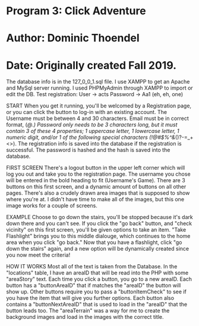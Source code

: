 # Program 3: Click Adventure
# Author: Dominic Thoendel
# Date: Originally created Fall 2019. 
The database info is in the 127_0_0_1.sql file. I use XAMPP to get an Apache and MySql server running.
I used PHPMyAdmin through XAMPP to import or edit the DB.
Test registration: User -> acts  Password -> Aa1 (eh, eh, one)

START
When you get it running, you'll be welcomed by a Registration page, 
or you can click the button to log-in with an existing account. The 
Username must be between 4 and 30 characters. Email must be in correct format, (*@*.*)
Password only needs to be 3 characters long, but it must contain 3 of these 4 properties;
1 uppercase letter, 1 lowercase letter, 1 numeric digit, and/or 1 of the following special
characters (!@#$%^&*()?-=_+<>). 
The registration info is saved into the database if the registration is successful. The password is 
hashed and the hash is saved into the database.

FIRST SCREEN
There's a logout button in the upper left corner which will log you out and take you to the registration
page. The username you chose will be entered in the bold heading to fit (Username's Game). There are 
3 buttons on this first screen, and a dynamic amount of buttons on all other pages. There's also a crudely 
drawn area images that is supposed to show where you're at. I didn't have time to make all of the images, but 
this one image works for a couple of screens.

EXAMPLE
Choose to go down the stairs, you'll be stopped because it's dark down there and you can't see. If you click
the "go back" button, and "check vicinity" on this first screen, you'll be given options to take an item.
"Take Flashlight" brings you to this middle dialouge, which continues to the home area when you click 
"go back." Now that you have a flashlight, click "go down the stairs" again, and a new option will be 
dynamically created since you now meet the criteria!

HOW IT WORKS
Most all of the text is taken from the Database. In the "locations" table, I have an areaID that will be read 
into the PHP with some "areaStory" text. Each time you click a button, you go to a new areaID. Each button has a 
"buttonAreaID" that if matches the "areaID" the button will show up. Other buttons require you to pass a 
"buttonItemCheck" to see if you have the item that will give you further options. Each button also contains a 
"buttonNextAreaID" that is used to load in the "areaID" that the button leads too.
The "areaTerrain" was a way for me to create the background images and load in the images with the correct title. 